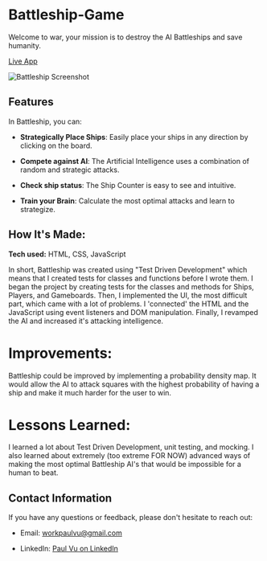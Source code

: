 # Battleship-Game

Welcome to war, your mission is to destroy the AI Battleships and save humanity.

[Live App](https://paulvu2023.github.io/Battleship-Game/)

![Battleship Screenshot](https://github.com/paulvu2023/Battleship-Game/assets/118864214/64079596-05a5-4d72-9168-d58d8b9b9046)

## Features

In Battleship, you can:

- **Strategically Place Ships**: Easily place your ships in any direction by clicking on the board.

- **Compete against AI**: The Artificial Intelligence uses a combination of random and strategic attacks.

- **Check ship status**: The Ship Counter is easy to see and intuitive.

- **Train your Brain**: Calculate the most optimal attacks and learn to strategize.

## How It's Made:

**Tech used:** HTML, CSS, JavaScript

In short, Battleship was created using "Test Driven Development" which means that I created tests for classes and functions before I wrote them. I began the project by creating tests for the classes and methods for Ships, Players, and Gameboards. Then, I implemented the UI, the most difficult part, which came with a lot of problems. I 'connected' the HTML and the JavaScript using event listeners and DOM manipulation. Finally, I revamped the AI and increased it's attacking intelligence.

# Improvements:

Battleship could be improved by implementing a probability density map. It would allow the AI to attack squares with the highest probability of having a ship and make it much harder for the user to win.

# Lessons Learned:

I learned a lot about Test Driven Development, unit testing, and mocking. I also learned about extremely (too extreme FOR NOW) advanced ways of making the most optimal Battleship AI's that would be impossible for a human to beat.

## Contact Information

If you have any questions or feedback, please don't hesitate to reach out:

- Email: [workpaulvu@gmail.com](mailto:workpaulvu@gmail.com)
  
- LinkedIn: [Paul Vu on LinkedIn](https://www.linkedin.com/in/paul-vu-business)
